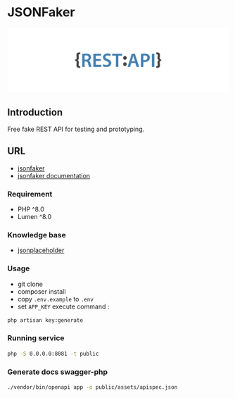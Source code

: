 # JSONFaker

<p align="center">
    <img src="public/assets/img/restapi.png" alt="JSONFaker restapi">
</p>

## Introduction
Free fake REST API for testing and prototyping.
## URL
- [jsonfaker](https://json-faker.herokuapp.com/)
- [jsonfaker documentation](https://json-faker.herokuapp.com/apidocs/)

### Requirement
- PHP ^8.0
- Lumen ^8.0

### Knowledge base 
- [jsonplaceholder](https://jsonplaceholder.typicode.com/)

### Usage 
- git clone
- composer install
- copy ``.env.example`` to ``.env``
- set ``APP_KEY`` execute command :
```bash
php artisan key:generate
```

### Running service
```bash      
php -S 0.0.0.0:8081 -t public
```

### Generate docs swagger-php
```bash
./vendor/bin/openapi app -o public/assets/apispec.json
```